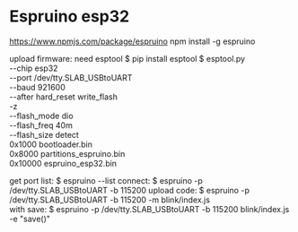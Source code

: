 # Espruino esp32

https://www.npmjs.com/package/espruino
npm install -g espruino

upload firmware:
need esptool
$ pip install esptool
$ esptool.py                                        \
        --chip esp32                                \
        --port /dev/tty.SLAB_USBtoUART              \
        --baud 921600                               \
        --after hard_reset write_flash              \
        -z                                          \
        --flash_mode dio                            \
        --flash_freq 40m                            \
        --flash_size detect                         \
        0x1000  bootloader.bin                      \
        0x8000  partitions_espruino.bin             \
        0x10000 espruino_esp32.bin


get port list:
$ espruino --list
connect: 
$ espruino -p /dev/tty.SLAB_USBtoUART -b 115200
upload code:
$ espruino -p /dev/tty.SLAB_USBtoUART -b 115200 -m blink/index.js  
with save: 
$ espruino -p /dev/tty.SLAB_USBtoUART -b 115200 blink/index.js -e "save()"

